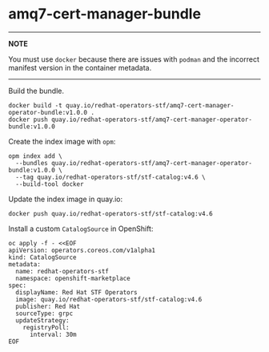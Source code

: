 # amq7-cert-manager-bundle

---
**NOTE**

You must use `docker` because there are issues with `podman` and the incorrect manifest version in the container metadata.

----

Build the bundle.

```
docker build -t quay.io/redhat-operators-stf/amq7-cert-manager-operator-bundle:v1.0.0 .
docker push quay.io/redhat-operators-stf/amq7-cert-manager-operator-bundle:v1.0.0
```

Create the index image with `opm`:

```
opm index add \
  --bundles quay.io/redhat-operators-stf/amq7-cert-manager-operator-bundle:v1.0.0 \
  --tag quay.io/redhat-operators-stf/stf-catalog:v4.6 \
  --build-tool docker
```

Update the index image in quay.io:

```
docker push quay.io/redhat-operators-stf/stf-catalog:v4.6
```

Install a custom `CatalogSource` in OpenShift:

```
oc apply -f - <<EOF
apiVersion: operators.coreos.com/v1alpha1
kind: CatalogSource
metadata:
  name: redhat-operators-stf
  namespace: openshift-marketplace
spec:
  displayName: Red Hat STF Operators
  image: quay.io/redhat-operators-stf/stf-catalog:v4.6
  publisher: Red Hat
  sourceType: grpc
  updateStrategy:
    registryPoll:
      interval: 30m
EOF
```
